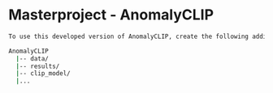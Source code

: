 # Masterproject - AnomalyCLIP

```bash
To use this developed version of AnomalyCLIP, create the following additional folders:

AnomalyCLIP
  |-- data/
  |-- results/
  |-- clip_model/
  |...
```
